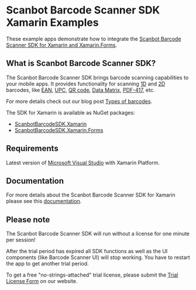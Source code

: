 # Scanbot Barcode Scanner SDK Xamarin Examples

These example apps demonstrate how to integrate the [Scanbot Barcode Scanner SDK for Xamarin and Xamarin.Forms](https://scanbot.io/developer/xamarin-barcode-scanner/).


## What is Scanbot Barcode Scanner SDK?

The Scanbot Barcode Scanner SDK brings barcode scanning capabilities to your mobile apps.
It provides functionality for scanning [1D](https://scanbot.io/products/barcode-software/1d-barcode-scanner/) and [2D](https://scanbot.io/products/barcode-software/2d-barcode-scanner/) barcodes, like [EAN](https://scanbot-sdk.com/products/barcode-software/1d-barcode-scanner/ean/), [UPC](https://scanbot.io/products/barcode-software/1d-barcode-scanner/upc/), [QR code](https://scanbot.io/products/barcode-software/2d-barcode-scanner/qr-code/), [Data Matrix](https://scanbot.io/products/barcode-software/2d-barcode-scanner/data-matrix/), [PDF-417](https://scanbot.io/products/barcode-software/2d-barcode-scanner/pdf417/), etc.

For more details check out our blog post [Types of barcodes](https://scanbot.io/blog/types-of-barcodes-and-their-usage).

The SDK for Xamarin is available as NuGet packages:
- [ScanbotBarcodeSDK.Xamarin](https://www.nuget.org/packages/ScanbotBarcodeSDK.Xamarin)
- [ScanbotBarcodeSDK.Xamarin.Forms](https://www.nuget.org/packages/ScanbotBarcodeSDK.Xamarin.Forms)


## Requirements
Latest version of [Microsoft Visual Studio](https://visualstudio.microsoft.com/xamarin/) with Xamarin Platform.


## Documentation
For more details about the Scanbot Barcode Scanner SDK for Xamarin please see this [documentation](https://docs.scanbot.io/barcode-scanner-sdk/xamarin/introduction/).


## Please note

The Scanbot Barcode Scanner SDK will run without a license for one minute per session!

After the trial period has expired all SDK functions as well as the UI components (like Barcode Scanner UI) will stop working.
You have to restart the app to get another trial period.

To get a free "no-strings-attached" trial license, please submit the [Trial License Form](https://scanbot.io/trial/) on our website.
